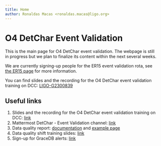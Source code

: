```yaml
---
title: Home
author: Ronaldas Macas <ronaldas.macas@ligo.org>
---
```


# O4 DetChar Event Validation 

This is the main page for O4 DetChar event validation. The webpage is still in progress but we plan to finalize its content within the next several weeks.

We are currently signing-up people for the ER15 event validation rota, see [the ER15 page](ER15.md) for more information.

You can find slides and the recording for the O4 DetChar event validation training on DCC: [LIGO-G2300839](https://dcc.ligo.org/LIGO-G2300839)

## Useful links

1. Slides and the recording for the O4 DetChar event validation training on DCC: [link](https://dcc.ligo.org/LIGO-G2300839)
2. Mattermost DetChar - Event Validation channel: [link](https://chat.ligo.org/ligo/channels/detchar---event-validation)
3. Data quality report: [documentation](https://detchar.docs.ligo.org/dqrtasks/) and [example page](https://ldas-jobs.ligo.caltech.edu/~dqr/o4dqr-test/replay/events/202303/S230305hk/)
4. Data quality shift training slides: [link](https://dcc.ligo.org/LIGO-G2300088)
5. Sign-up for GraceDB alerts: [link](https://emfollow.docs.ligo.org/followup-advocate-guide/preparation.html#a-sign-up-for-gracedb-alerts)


